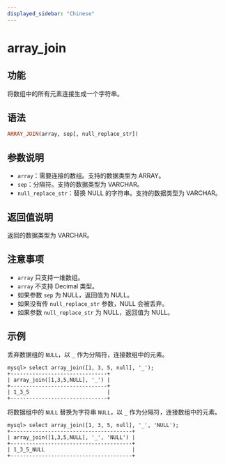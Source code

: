 ```yaml
---
displayed_sidebar: "Chinese"
---
```


# array_join

## 功能

将数组中的所有元素连接生成一个字符串。

## 语法

```Haskell
ARRAY_JOIN(array, sep[, null_replace_str])
```

## 参数说明

* `array`：需要连接的数组。支持的数据类型为 ARRAY。
* `sep`：分隔符。支持的数据类型为 VARCHAR。
* `null_replace_str`：替换 NULL 的字符串。支持的数据类型为 VARCHAR。

## 返回值说明

返回的数据类型为 VARCHAR。

## 注意事项

* `array` 只支持一维数组。
* `array` 不支持 Decimal 类型。
* 如果参数 `sep` 为 NULL，返回值为 NULL。
* 如果没有传 `null_replace_str` 参数，NULL 会被丢弃。
* 如果参数 `null_replace_str` 为 NULL，返回值为 NULL。

## 示例

丢弃数据组的 `NULL`，以 `_` 作为分隔符，连接数组中的元素。

```Plain Text
mysql> select array_join([1, 3, 5, null], '_');
+-------------------------------+
| array_join([1,3,5,NULL], '_') |
+-------------------------------+
| 1_3_5                         |
+-------------------------------+
```

将数据组中的 `NULL` 替换为字符串 `NULL`，以 `_` 作为分隔符，连接数组中的元素。

```Plain Text
mysql> select array_join([1, 3, 5, null], '_', 'NULL');
+---------------------------------------+
| array_join([1,3,5,NULL], '_', 'NULL') |
+---------------------------------------+
| 1_3_5_NULL                            |
+---------------------------------------+
```
